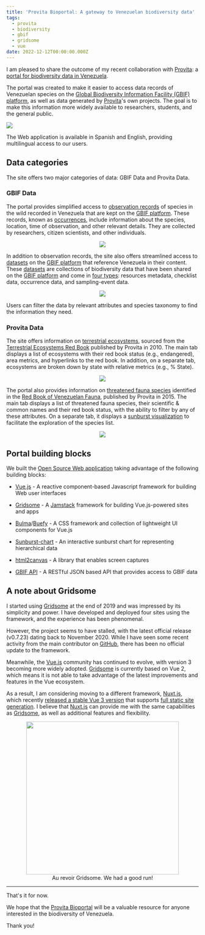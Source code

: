 ```yaml
---
title: 'Provita Bioportal: A gateway to Venezuelan biodiversity data'
tags:
  - provita
  - biodiversity
  - gbif
  - gridsome
  - vue
date: 2022-12-12T00:00:00.000Z
---
```


I am pleased to share the outcome of my recent collaboration with [Provita](https://www.provita.org.ve/): a [portal for biodiversity data in Venezuela](https://bioportal.provita.org.ve/en/).

The portal was created to make it easier to access data records of Venezuelan species on the [Global Biodiversity Information Facility (GBIF) platform](https://www.gbif.org/), as well as data generated by [Provita](https://www.provita.org.ve/)'s own projects. The goal is to make this information more widely available to researchers, students, and the general public.

<!--more-->

<a align="center" href="https://bioportal.provita.org.ve/en/">
	<img src="/images/uploads/provita-bioportal-1.jpg"/>
</a>

The Web application is available in Spanish and English, providing multilingual access to our users.

## Data categories

The site offers two major categories of data: GBIF Data and Provita Data.

### GBIF Data

The portal provides simplified access to [observation records](https://bioportal.provita.org.ve/en/occurrences/) of species in the wild recorded in Venezuela that are kept on the [GBIF platform](https://www.gbif.org/). These records, known as [occurrences](https://www.gbif.org/occurrence/search?country=VE), include information about the species, location, time of observation, and other relevant details. They are collected by researchers, citizen scientists, and other individuals.

<p align="center">
	<img src="/images/uploads/provita-bioportal-2.jpg"/>
</a>

In addition to observation records, the site also offers streamlined access to [datasets](https://bioportal.provita.org.ve/en/datasets) on the [GBIF platform](https://www.gbif.org/) that reference Venezuela in their content. These [datasets](https://www.gbif.org/dataset/search?q=Venezuela) are collections of biodiversity data that have been shared on the [GBIF platform](https://www.gbif.org/) and come in [four types](https://www.gbif.org/en/dataset-classes): resources metadata, checklist data, occurrence data, and sampling-event data.

<p align="center">
	<img src="/images/uploads/provita-bioportal-3.jpg"/>
</a>

Users can filter the data by relevant attributes and species taxonomy to find the information they need.

### Provita Data

The site offers information on [terrestrial ecosystems](https://bioportal.provita.org.ve/en/ecosystems/), sourced from the [Terrestrial Ecosystems Red Book](https://ecosistemasamenazados.org/) published by Provita in 2010. The main tab displays a list of ecosystems with their red book status (e.g., endangered), area metrics, and hyperlinks to the red book. In addition, on a separate tab, ecosystems are broken down by state with relative metrics (e.g., % State).

<p align="center">
	<img src="/images/uploads/provita-bioportal-4.jpg"/>
</a>

The portal also provides information on [threatened fauna species](https://bioportal.provita.org.ve/en/faunarb) identified in the [Red Book of Venezuelan Fauna](https://especiesamenazadas.org/), published by Provita in 2015. The main tab displays a list of threatened fauna species, their scientific & common names and their red book status, with the ability to filter by any of these attributes. On a separate tab, it displays a [sunburst visualization](https://www.cc.gatech.edu/gvu/ii/sunburst/) to facilitate the exploration of the species list.

<p align="center">
	<img src="/images/uploads/sunburst.gif"/>
</a>

## Portal building blocks

We built the [Open Source Web application](https://github.com/Provitaonline/biodiversidad) taking advantage of the following building blocks:

* [Vue.js](https://vuejs.org/) - A reactive component-based Javascript framework for building Web user interfaces

* [Gridsome](https://gridsome.org/) - A [Jamstack](https://jamstack.org/) framework for building Vue.js-powered sites and apps

* [Bulma](https://bulma.io/)/[Buefy](https://buefy.org/) - A CSS framework and collection of lightweight UI components for Vue.js

* [Sunburst-chart](https://github.com/vasturiano/sunburst-chart) - An interactive sunburst chart for representing hierarchical data

* [html2canvas](https://html2canvas.hertzen.com/) - A library that enables screen captures

* [GBIF API](https://www.gbif.org/en/developer/summary) - A RESTful JSON based API that provides access to GBIF data


## A note about Gridsome

I started using [Gridsome](https://gridsome.org/) at the end of 2019 and was impressed by its simplicity and power. I have developed and deployed four sites using the framework, and the experience has been phenomenal.

However, the project seems to have stalled, with the latest official release (v0.7.23) dating back to November 2020. While I have seen some recent activity from the main contributor on [GitHub](https://github.com/gridsome/gridsome), there has been no official update to the framework.

Meanwhile, the [Vue.js](https://vuejs.org/) community has continued to evolve, with version 3 becoming more widely adopted. [Gridsome](https://gridsome.org/) is currently based on Vue 2, which means it is not able to take advantage of the latest improvements and features in the Vue ecosystem.

As a result, I am considering moving to a different framework, [Nuxt.js](https://nuxt.com/), which recently [released a stable Vue 3 version](https://nuxt.com/v3) that supports [full static site generation](https://nuxt.com/docs/getting-started/deployment#static-hosting). I believe that [Nuxt.js](https://nuxt.com/) can provide me with the same capabilities as [Gridsome](https://gridsome.org/), as well as additional features and flexibility.

<p align="center">
	<img width="400" src="/images/uploads/aurevoir.gif"/><br>
  Au revoir Gridsome. We had a good run!
</a>

---


That's it for now.

We hope that the [Provita Bioportal](https://bioportal.provita.org.ve/en/) will be a valuable resource for anyone interested in the biodiversity of Venezuela.

Thank you!
